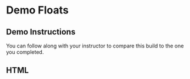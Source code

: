 # Demo Floats

## Demo Instructions
You can follow along with your instructor to compare this build to the one you completed.

## HTML
